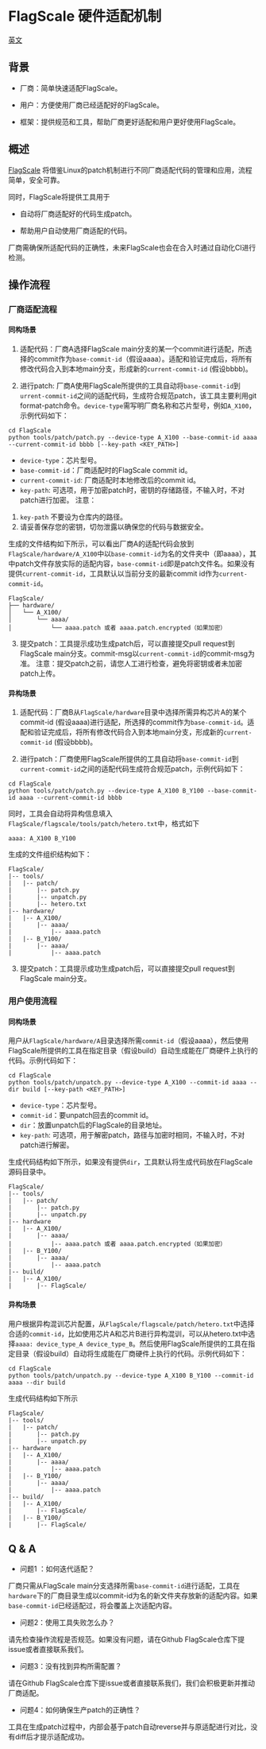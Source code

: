 # FlagScale 硬件适配机制

[英文](./README.md)

## 背景

- 厂商：简单快速适配FlagScale。

- 用户：方便使用厂商已经适配好的FlagScale。

- 框架：提供规范和工具，帮助厂商更好适配和用户更好使用FlagScale。

## 概述

[FlagScale](https://github.com/FlagOpen/FlagScale.git) 将借鉴Linux的patch机制进行不同厂商适配代码的管理和应用，流程简单，安全可靠。

同时，FlagScale将提供工具用于

- 自动将厂商适配好的代码生成patch。

- 帮助用户自动使用厂商适配的代码。

厂商需确保所适配代码的正确性，未来FlagScale也会在合入时通过自动化CI进行检测。

## 操作流程

### 厂商适配流程

#### 同构场景

1. 适配代码：厂商A选择FlagScale main分支的某一个commit进行适配，所选择的commit作为`base-commit-id`（假设aaaa）。适配和验证完成后，将所有修改代码合入到本地main分支，形成新的`current-commit-id` (假设bbbb)。

2. 进行patch: 厂商A使用FlagScale所提供的工具自动将`base-commit-id`到`urrent-commit-id`之间的适配代码，生成符合规范patch，该工具主要利用git format-patch命令。`device-type`需写明厂商名称和芯片型号，例如`A_X100`，示例代码如下：

```
cd FlagScale
python tools/patch/patch.py --device-type A_X100 --base-commit-id aaaa --current-commit-id bbbb [--key-path <KEY_PATH>]
```

* `device-type`：芯片型号。
* `base-commit-id`：厂商适配时的FlagScale commit id。
* `current-commit-id`: 厂商适配时本地修改后的commit id。
* `key-path`: 可选项，用于加密patch时，密钥的存储路径，不输入时，不对patch进行加密。
注意：
1. `key-path` 不要设为仓库内的路径。
2. 请妥善保存您的密钥，切勿泄露以确保您的代码与数据安全。

生成的文件结构如下所示，可以看出厂商A的适配代码会放到`FlagScale/hardware/A_X100`中以`base-commit-id`为名的文件夹中（即aaaa），其中patch文件存放实际的适配内容，`base-commit-id`即是patch文件名。如果没有提供`current-commit-id`，工具默认以当前分支的最新commit id作为`current-commit-id`。
```
FlagScale/
├── hardware/
│   └── A_X100/
│       └── aaaa/
│           └── aaaa.patch 或者 aaaa.patch.encrypted（如果加密）
```

3. 提交patch：工具提示成功生成patch后，可以直接提交pull request到FlagScale main分支。commit-msg以`current-commit-id`的commit-msg为准。
注意：提交patch之前，请您人工进行检查，避免将密钥或者未加密patch上传。

#### 异构场景

1. 适配代码：厂商B从`FlagScale/hardware`目录中选择所需异构芯片A的某个commit-id (假设aaaa)进行适配，所选择的commit作为`base-commit-id`。适配和验证完成后，将所有修改代码合入到本地main分支，形成新的`current-commit-id` (假设bbbb)。

2. 进行patch：厂商使用FlagScale所提供的工具自动将`base-commit-id`到`current-commit-id`之间的适配代码生成符合规范patch，示例代码如下：

```
cd FlagScale
python tools/patch/patch.py --device-type A_X100 B_Y100 --base-commit-id aaaa --current-commit-id bbbb
```

同时，工具会自动将异构信息填入`FlagScale/flagscale/tools/patch/hetero.txt`中，格式如下

```
aaaa: A_X100 B_Y100
```

生成的文件组织结构如下：

```
FlagScale/
|-- tools/
|   |-- patch/
|       |-- patch.py
|       |-- unpatch.py
|       |-- hetero.txt
|-- hardware/
|   |-- A_X100/
|       |-- aaaa/
|           |-- aaaa.patch
|   |-- B_Y100/
|       |-- aaaa/
|           |-- aaaa.patch
```

3. 提交patch：工具提示成功生成patch后，可以直接提交pull request到FlagScale main分支。

### 用户使用流程

#### 同构场景

用户从`FlagScale/hardware/A`目录选择所需`commit-id`（假设aaaa），然后使用FlagScale所提供的工具在指定目录（假设build）自动生成能在厂商硬件上执行的代码。示例代码如下：

```
cd FlagScale
python tools/patch/unpatch.py --device-type A_X100 --commit-id aaaa --dir build [--key-path <KEY_PATH>]
```

* `device-type`：芯片型号。
* `commit-id`：要unpatch回去的commit id。
* `dir`：放置unpatch后的FlagScale的目录地址。
* `key-path`: 可选项，用于解密patch，路径与加密时相同，不输入时，不对patch进行解密。

生成代码结构如下所示，如果没有提供`dir`，工具默认将生成代码放在FlagScale源码目录中。

```
FlagScale/
|-- tools/
|   |-- patch/
|       |-- patch.py
|       |-- unpatch.py
|-- hardware
|   |-- A_X100/
|       |-- aaaa/
|           |-- aaaa.patch 或者 aaaa.patch.encrypted（如果加密）
|   |-- B_Y100/
|       |-- aaaa/
|           |-- aaaa.patch
|-- build/
|   |-- A_X100/
|       |-- FlagScale/
```

#### 异构场景

用户根据异构混训芯片配置，从`FlagScale/flagscale/patch/hetero.txt`中选择合适的`commit-id`，比如使用芯片A和芯片B进行异构混训，可以从hetero.txt中选择`aaaa: device_type_A device_type_B`。然后使用FlagScale所提供的工具在指定目录（假设build）自动将生成能在厂商硬件上执行的代码。示例代码如下：

```
cd FlagScale
python tools/patch/unpatch.py --device-type A_X100 B_Y100 --commit-id aaaa --dir build
```

生成代码结构如下所示

```
FlagScale/
|-- tools/
|   |-- patch/
|       |-- patch.py
|       |-- unpatch.py
|-- hardware
|   |-- A_X100/
|       |-- aaaa/
|           |-- aaaa.patch
|   |-- B_Y100/
|       |-- aaaa/
|           |-- aaaa.patch
|-- build/
|   |-- A_X100/
|       |-- FlagScale/
|   |-- B_Y100/
|       |-- FlagScale/
```

## Q & A

* 问题1 ：如何迭代适配？

厂商只需从FlagScale main分支选择所需`base-commit-id`进行适配，工具在`hardware`下的厂商目录生成以commit-id为名的新文件夹存放新的适配内容。如果`base-commit-id`已经适配过，将会覆盖上次适配内容。

* 问题2：使用工具失败怎么办？

请先检查操作流程是否规范。如果没有问题，请在Github FlagScale仓库下提issue或者直接联系我们。

* 问题3：没有找到异构所需配置？

请在Github FlagScale仓库下提issue或者直接联系我们，我们会积极更新并推动厂商适配。

* 问题4：如何确保生产patch的正确性？

工具在生成patch过程中，内部会基于patch自动reverse并与原适配进行对比，没有diff后才提示适配成功。
